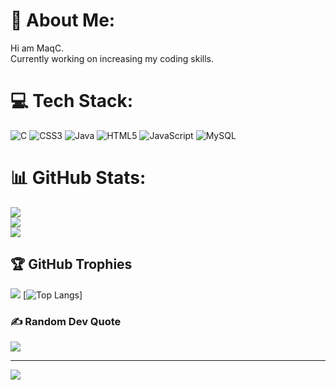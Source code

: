 # 💫 About Me:
Hi am MaqC.<br>Currently working on increasing my coding skills.


# 💻 Tech Stack:
![C](https://img.shields.io/badge/c-%2300599C.svg?style=for-the-badge&logo=c&logoColor=white) ![CSS3](https://img.shields.io/badge/css3-%231572B6.svg?style=for-the-badge&logo=css3&logoColor=white) ![Java](https://img.shields.io/badge/java-%23ED8B00.svg?style=for-the-badge&logo=java&logoColor=white) ![HTML5](https://img.shields.io/badge/html5-%23E34F26.svg?style=for-the-badge&logo=html5&logoColor=white) ![JavaScript](https://img.shields.io/badge/javascript-%23323330.svg?style=for-the-badge&logo=javascript&logoColor=%23F7DF1E) ![MySQL](https://img.shields.io/badge/mysql-%2300f.svg?style=for-the-badge&logo=mysql&logoColor=white)
# 📊 GitHub Stats:
![](https://github-readme-stats.vercel.app/api?username=MaqC254&theme=dark&hide_border=true&include_all_commits=true&count_private=true)<br/>
![](https://github-readme-streak-stats.herokuapp.com/?user=MaqC254&theme=dark&hide_border=true)<br/>
![](https://github-readme-stats.vercel.app/api/top-langs/?username=MaqC254&theme=dark&hide_border=true&include_all_commits=true&count_private=true&layout=compact)

## 🏆 GitHub Trophies
![](https://github-profile-trophy.vercel.app/?username=MaqC254&theme=radical&no-frame=true&no-bg=false&margin-w=4)
[![Top Langs](https://github-readme-stats-git-maqC254-rickstaa.vercel.app/api/top-langs/?username=anuraghazra)]

### ✍️ Random Dev Quote
![](https://quotes-github-readme.vercel.app/api?type=horizontal&theme=radical)


---
[![](https://visitcount.itsvg.in/api?id=MaqC254&icon=0&color=4)](https://visitcount.itsvg.in)
